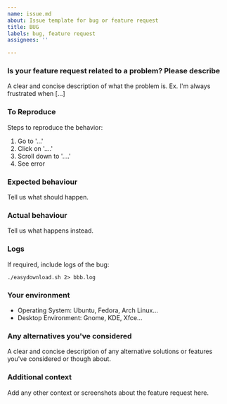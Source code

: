```yaml
---
name: issue.md
about: Issue template for bug or feature request
title: BUG
labels: bug, feature request
assignees: ''

---
```


### Is your feature request related to a problem? Please describe

A clear and concise description of what the problem is. Ex. I'm always frustrated when [...]

### To Reproduce
Steps to reproduce the behavior:
1. Go to '...'
2. Click on '....'
3. Scroll down to '....'
4. See error

### Expected behaviour

Tell us what should happen.

### Actual behaviour

Tell us what happens instead.

### Logs

If required, include logs of the bug:


```
./easydownload.sh 2> bbb.log
```

### Your environment

 * Operating System: Ubuntu, Fedora, Arch Linux...
 * Desktop Environment: Gnome, KDE, Xfce...
### Any alternatives you've considered

A clear and concise description of any alternative solutions or features you've considered or though about.

### Additional context

Add any other context or screenshots about the feature request here.
